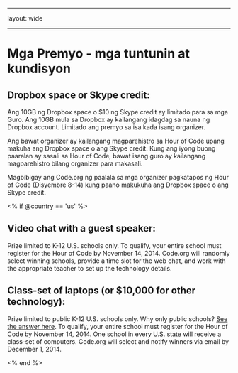 * * *

layout: wide

* * *

# Mga Premyo - mga tuntunin at kundisyon

## Dropbox space or Skype credit:

Ang 10GB ng Dropbox space o $10 ng Skype credit ay limitado para sa mga Guro. Ang 10GB mula sa Dropbox ay kailangang idagdag sa nauna ng Dropbox account. Limitado ang premyo sa isa kada isang organizer.

Ang bawat organizer ay kailangang magparehistro sa Hour of Code upang makuha ang Dropbox space o ang Skype credit. Kung ang iyong buong paaralan ay sasali sa Hour of Code, bawat isang guro ay kailangang magparehistro bilang organizer para makasali.

Magbibigay ang Code.org ng paalala sa mga organizer pagkatapos ng Hour of Code (Disyembre 8-14) kung paano makukuha ang Dropbox space o ang Skype credit.

<% if @country == 'us' %>

## Video chat with a guest speaker:

Prize limited to K-12 U.S. schools only. To qualify, your entire school must register for the Hour of Code by November 14, 2014. Code.org will randomly select winning schools, provide a time slot for the web chat, and work with the appropriate teacher to set up the technology details.

## Class-set of laptops (or $10,000 for other technology):

Prize limited to public K-12 U.S. schools only. Why only public schools? [See the answer here](http://www.hourofcode.com/us#faq). To qualify, your entire school must register for the Hour of Code by November 14, 2014. One school in every U.S. state will receive a class-set of computers. Code.org will select and notify winners via email by December 1, 2014.

<% end %>